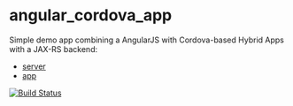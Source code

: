 angular_cordova_app
===================

Simple demo app combining a AngularJS with Cordova-based Hybrid Apps with a JAX-RS backend:
* [server](https://github.com/hypery2k/angular_cordova_app/tree/master/app)
* [app](https://github.com/hypery2k/angular_cordova_app/tree/master/server)

[![Build Status](https://martinreinhardt-online.de/jenkins/job/AngularCordovaApp/badge/icon)](https://martinreinhardt-online.de/jenkins/job/AngularCordovaApp/)
